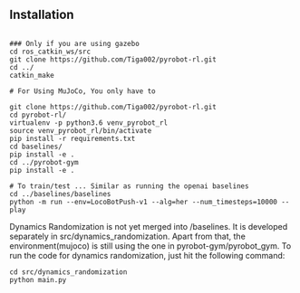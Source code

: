 ## Installation
```scripts

### Only if you are using gazebo
cd ros_catkin_ws/src
git clone https://github.com/Tiga002/pyrobot-rl.git
cd ../
catkin_make

# For Using MuJoCo, You only have to

git clone https://github.com/Tiga002/pyrobot-rl.git
cd pyrobot-rl/
virtualenv -p python3.6 venv_pyrobot_rl
source venv_pyrobot_rl/bin/activate
pip install -r requirements.txt
cd baselines/
pip install -e .
cd ../pyrobot-gym
pip install -e . 

# To train/test ... Similar as running the openai baselines
cd ../baselines/baselines
python -m run --env=LocoBotPush-v1 --alg=her --num_timesteps=10000 --play 

```

Dynamics Randomization is not yet merged into /baselines. It is developed separately in src/dynamics_randomization.
Apart from that, the environment(mujoco) is still using the one in pyrobot-gym/pyrobot_gym.
To run the code for dynamics randomization, just hit the following command:
```scripts
cd src/dynamics_randomization
python main.py
```
